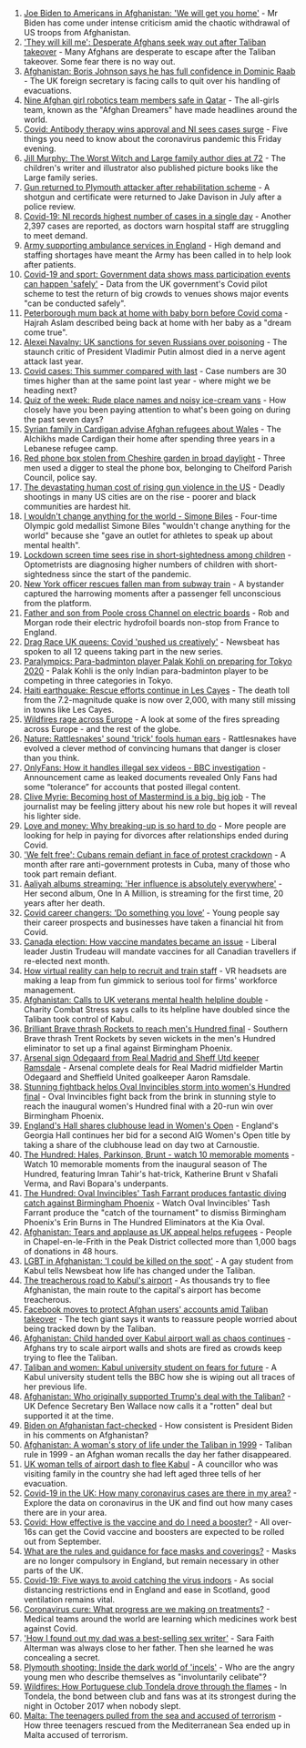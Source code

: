 1. [Joe Biden to Americans in Afghanistan: 'We will get you home'](https://www.bbc.co.uk/news/world-us-canada-58285923) - Mr Biden has come under intense criticism amid the chaotic withdrawal of US troops from Afghanistan.
2. ['They will kill me': Desperate Afghans seek way out after Taliban takeover](https://www.bbc.co.uk/news/world-asia-58286372) - Many Afghans are desperate to escape after the Taliban takeover. Some fear there is no way out.
3. [Afghanistan: Boris Johnson says he has full confidence in Dominic Raab](https://www.bbc.co.uk/news/uk-politics-58283588) - The UK foreign secretary is facing calls to quit over his handling of evacuations.
4. [Nine Afghan girl robotics team members safe in Qatar](https://www.bbc.co.uk/news/world-us-canada-58286398) - The all-girls team, known as the "Afghan Dreamers" have made headlines around the world.
5. [Covid: Antibody therapy wins approval and NI sees cases surge](https://www.bbc.co.uk/news/uk-58284145) - Five things you need to know about the coronavirus pandemic this Friday evening.
6. [Jill Murphy: The Worst Witch and Large family author dies at 72](https://www.bbc.co.uk/news/entertainment-arts-58283965) - The children's writer and illustrator also published picture books like the Large family series.
7. [Gun returned to Plymouth attacker after rehabilitation scheme](https://www.bbc.co.uk/news/uk-england-devon-58282482) - A shotgun and certificate were returned to Jake Davison in July after a police review.
8. [Covid-19: NI records highest number of cases in a single day](https://www.bbc.co.uk/news/uk-northern-ireland-58278998) - Another 2,397 cases are reported, as doctors warn hospital staff are struggling to meet demand.
9. [Army supporting ambulance services in England](https://www.bbc.co.uk/news/health-58281665) - High demand and staffing shortages have meant the Army has been called in to help look after patients.
10. [Covid-19 and sport: Government data shows mass participation events can happen 'safely'](https://www.bbc.co.uk/sport/58284983) - Data from the UK government's Covid pilot scheme to test the return of big crowds to venues shows major events "can be conducted safely".
11. [Peterborough mum back at home with baby born before Covid coma](https://www.bbc.co.uk/news/uk-england-cambridgeshire-58283552) - Hajrah Aslam described being back at home with her baby as a "dream come true".
12. [Alexei Navalny: UK sanctions for seven Russians over poisoning](https://www.bbc.co.uk/news/uk-58284833) - The staunch critic of President Vladimir Putin almost died in a nerve agent attack last year.
13. [Covid cases: This summer compared with last](https://www.bbc.co.uk/news/health-58281664) - Case numbers are 30 times higher than at the same point last year - where might we be heading next?
14. [Quiz of the week: Rude place names and noisy ice-cream vans](https://www.bbc.co.uk/news/world-58255328) - How closely have you been paying attention to what's been going on during the past seven days?
15. [Syrian family in Cardigan advise Afghan refugees about Wales](https://www.bbc.co.uk/news/uk-wales-58285615) - The Alchikhs made Cardigan their home after spending three years in a Lebanese refugee camp.
16. [Red phone box stolen from Cheshire garden in broad daylight](https://www.bbc.co.uk/news/uk-england-manchester-58280733) - Three men used a digger to steal the phone box, belonging to Chelford Parish Council, police say.
17. [The devastating human cost of rising gun violence in the US](https://www.bbc.co.uk/news/world-us-canada-58207384) - Deadly shootings in many US cities are on the rise - poorer and black communities are hardest hit.
18. [I wouldn't change anything for the world - Simone Biles](https://www.bbc.co.uk/sport/av/gymnastics/58284865) - Four-time Olympic gold medallist Simone Biles "wouldn't change anything for the world" because she "gave an outlet for athletes to speak up about mental health".
19. [Lockdown screen time sees rise in short-sightedness among children](https://www.bbc.co.uk/news/health-58274916) - Optometrists are diagnosing higher numbers of children with short-sightedness since the start of the pandemic.
20. [New York officer rescues fallen man from subway train](https://www.bbc.co.uk/news/world-us-canada-58277097) - A bystander captured the harrowing moments after a passenger fell unconscious from the platform.
21. [Father and son from Poole cross Channel on electric boards](https://www.bbc.co.uk/news/uk-england-dorset-58282106) - Rob and Morgan rode their electric hydrofoil boards non-stop from France to England.
22. [Drag Race UK queens: Covid 'pushed us creatively'](https://www.bbc.co.uk/news/newsbeat-58270184) - Newsbeat has spoken to all 12 queens taking part in the new series.
23. [Paralympics: Para-badminton player Palak Kohli on preparing for Tokyo 2020](https://www.bbc.co.uk/news/world-asia-58271771) - Palak Kohli is the only Indian para-badminton player to be competing in three categories in Tokyo.
24. [Haiti earthquake: Rescue efforts continue in Les Cayes](https://www.bbc.co.uk/news/world-latin-america-58274326) - The death toll from the 7.2-magnitude quake is now over 2,000, with many still missing in towns like Les Cayes.
25. [Wildfires rage across Europe](https://www.bbc.co.uk/news/world-58257998) - A look at some of the fires spreading across Europe - and the rest of the globe.
26. [Nature: Rattlesnakes' sound 'trick' fools human ears](https://www.bbc.co.uk/news/science-environment-58270599) - Rattlesnakes have evolved a clever method of convincing humans that danger is closer than you think.
27. [OnlyFans: How it handles illegal sex videos - BBC investigation](https://www.bbc.co.uk/news/uk-58255865) - Announcement came as leaked documents revealed Only Fans had some “tolerance” for accounts that posted illegal content.
28. [Clive Myrie: Becoming host of Mastermind is a big, big job](https://www.bbc.co.uk/news/entertainment-arts-58150617) - The journalist may be feeling jittery about his new role but hopes it will reveal his lighter side.
29. [Love and money: Why breaking-up is so hard to do](https://www.bbc.co.uk/news/business-58245247) - More people are looking for help in paying for divorces after relationships ended during Covid.
30. ['We felt free': Cubans remain defiant in face of protest crackdown](https://www.bbc.co.uk/news/world-latin-america-58255555) - A month after rare anti-government protests in Cuba, many of those who took part remain defiant.
31. [Aaliyah albums streaming: 'Her influence is absolutely everywhere'](https://www.bbc.co.uk/news/newsbeat-58246480) - Her second album, One In A Million, is streaming for the first time, 20 years after her death.
32. [Covid career changers: ‘Do something you love’](https://www.bbc.co.uk/news/business-58273913) - Young people say their career prospects and businesses have taken a financial hit from Covid.
33. [Canada election: How vaccine mandates became an issue](https://www.bbc.co.uk/news/world-us-canada-58264006) - Liberal leader Justin Trudeau will mandate vaccines for all Canadian travellers if re-elected next month.
34. [How virtual reality can help to recruit and train staff](https://www.bbc.co.uk/news/business-57805093) - VR headsets are making a leap from fun gimmick to serious tool for firms' workforce management.
35. [Afghanistan: Calls to UK veterans mental health helpline double](https://www.bbc.co.uk/news/uk-politics-58271247) - Charity Combat Stress says calls to its helpline have doubled since the Taliban took control of Kabul.
36. [Brilliant Brave thrash Rockets to reach men's Hundred final](https://www.bbc.co.uk/sport/cricket/58284415) - Southern Brave thrash Trent Rockets by seven wickets in the men's Hundred eliminator to set up a final against Birmingham Phoenix.
37. [Arsenal sign Odegaard from Real Madrid and Sheff Utd keeper Ramsdale](https://www.bbc.co.uk/sport/football/58279217) - Arsenal complete deals for Real Madrid midfielder Martin Odegaard and Sheffield United goalkeeper Aaron Ramsdale.
38. [Stunning fightback helps Oval Invincibles storm into women's Hundred final](https://www.bbc.co.uk/sport/cricket/58284412) - Oval Invincibles fight back from the brink in stunning style to reach the inaugural women's Hundred final with a 20-run win over Birmingham Phoenix.
39. [England's Hall shares clubhouse lead in Women's Open](https://www.bbc.co.uk/sport/golf/58274181) - England's Georgia Hall continues her bid for a second AIG Women's Open title by taking a share of the clubhouse lead on day two at Carnoustie.
40. [The Hundred: Hales, Parkinson, Brunt - watch 10 memorable moments](https://www.bbc.co.uk/sport/av/cricket/58238657) - Watch 10 memorable moments from the inaugural season of The Hundred, featuring Imran Tahir's hat-trick, Katherine Brunt v Shafali Verma, and Ravi Bopara's underpants.
41. [The Hundred: Oval Invincibles' Tash Farrant produces fantastic diving catch against Birmingham Phoenix](https://www.bbc.co.uk/sport/av/cricket/58285155) - Watch Oval Invincibles' Tash Farrant produce the "catch of the tournament" to dismiss Birmingham Phoenix's Erin Burns in The Hundred Eliminators at the Kia Oval.
42. [Afghanistan: Tears and applause as UK appeal helps refugees](https://www.bbc.co.uk/news/uk-58281203) - People in Chapel-en-le-Frith in the Peak District collected more than 1,000 bags of donations in 48 hours.
43. [LGBT in Afghanistan: 'I could be killed on the spot'](https://www.bbc.co.uk/news/newsbeat-58271187) - A gay student from Kabul tells Newsbeat how life has changed under the Taliban.
44. [The treacherous road to Kabul's airport](https://www.bbc.co.uk/news/world-asia-58271517) - As thousands try to flee Afghanistan, the main route to the capital's airport has become treacherous.
45. [Facebook moves to protect Afghan users' accounts amid Taliban takeover](https://www.bbc.co.uk/news/technology-58277175) - The tech giant says it wants to reassure people worried about being tracked down by the Taliban.
46. [Afghanistan: Child handed over Kabul airport wall as chaos continues](https://www.bbc.co.uk/news/world-asia-58267756) - Afghans try to scale airport walls and shots are fired as crowds keep trying to flee the Taliban.
47. [Taliban and women: Kabul university student on fears for future](https://www.bbc.co.uk/news/world-asia-58270423) - A Kabul university student tells the BBC how she is wiping out all traces of her previous life.
48. [Afghanistan: Who originally supported Trump's deal with the Taliban?](https://www.bbc.co.uk/news/58271943) - UK Defence Secretary Ben Wallace now calls it a "rotten" deal but supported it at the time.
49. [Biden on Afghanistan fact-checked](https://www.bbc.co.uk/news/58243158) - How consistent is President Biden in his comments on Afghanistan?
50. [Afghanistan: A woman's story of life under the Taliban in 1999](https://www.bbc.co.uk/news/world-asia-58250780) - Taliban rule in 1999 - an Afghan woman recalls the day her father disappeared.
51. [UK woman tells of airport dash to flee Kabul](https://www.bbc.co.uk/news/uk-58266554) - A councillor who was visiting family in the country she had left aged three tells of her evacuation.
52. [Covid-19 in the UK: How many coronavirus cases are there in my area?](https://www.bbc.co.uk/news/uk-51768274) - Explore the data on coronavirus in the UK and find out how many cases there are in your area.
53. [Covid: How effective is the vaccine and do I need a booster?](https://www.bbc.co.uk/news/health-55045639) - All over-16s can get the Covid vaccine and boosters are expected to be rolled out from September.
54. [What are the rules and guidance for face masks and coverings?](https://www.bbc.co.uk/news/health-51205344) - Masks are no longer compulsory in England, but remain necessary in other parts of the UK.
55. [Covid-19: Five ways to avoid catching the virus indoors](https://www.bbc.co.uk/news/explainers-53917432) - As social distancing restrictions end in England and ease in Scotland, good ventilation remains vital.
56. [Coronavirus cure: What progress are we making on treatments?](https://www.bbc.co.uk/news/health-52354520) - Medical teams around the world are learning which medicines work best against Covid.
57. ['How I found out my dad was a best-selling sex writer'](https://www.bbc.co.uk/news/stories-58171940) - Sara Faith Alterman was always close to her father. Then she learned he was concealing a secret.
58. [Plymouth shooting: Inside the dark world of 'incels'](https://www.bbc.co.uk/news/blogs-trending-44053828) - Who are the angry young men who describe themselves as "involuntarily celibate"?
59. [Wildfires: How Portuguese club Tondela drove through the flames](https://www.bbc.co.uk/sport/football/58101546) - In Tondela, the bond between club and fans was at its strongest during the night in October 2017 when nobody slept.
60. [Malta: The teenagers pulled from the sea and accused of terrorism](https://www.bbc.co.uk/news/world-57988934) - How three teenagers rescued from the Mediterranean Sea ended up in Malta accused of terrorism.
